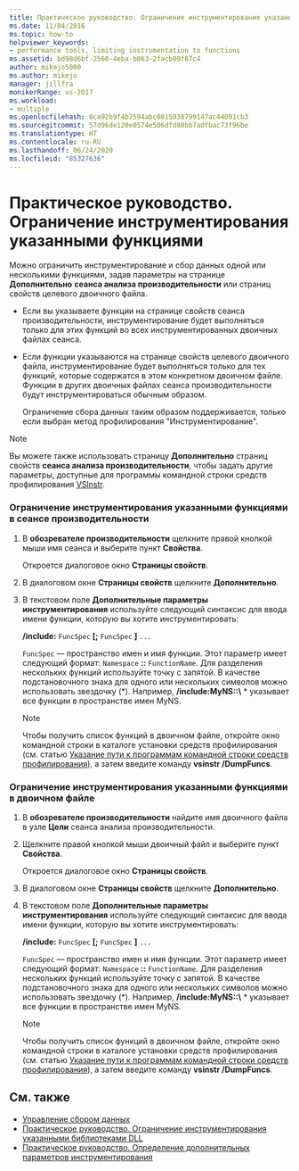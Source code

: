 ```yaml
---
title: Практическое руководство. Ограничение инструментирования указанными функциями | Документация Майкрософт
ms.date: 11/04/2016
ms.topic: how-to
helpviewer_keywords:
- performance tools, limiting instrumentation to functions
ms.assetid: bd98d6bf-2560-4eba-b063-2facb09f87c4
author: mikejo5000
ms.author: mikejo
manager: jillfra
monikerRange: vs-2017
ms.workload:
- multiple
ms.openlocfilehash: 0ca92b9f4b7594abc0815038799147ac44091cb3
ms.sourcegitcommit: 57d96de120e0574e506dfd80bb7adfbac73f96be
ms.translationtype: HT
ms.contentlocale: ru-RU
ms.lasthandoff: 06/24/2020
ms.locfileid: "85327636"
---
```

# <a name="how-to-limit-instrumentation-to-specific-functions"></a>Практическое руководство. Ограничение инструментирования указанными функциями
Можно ограничить инструментирование и сбор данных одной или несколькими функциями, задав параметры на странице **Дополнительно** **сеанса анализа производительности** или страниц свойств целевого двоичного файла.

- Если вы указываете функции на странице свойств сеанса производительности, инструментирование будет выполняться только для этих функций во всех инструментированных двоичных файлах сеанса.

- Если функции указываются на странице свойств целевого двоичного файла, инструментирование будет выполняться только для тех функций, которые содержатся в этом конкретном двоичном файле. Функции в других двоичных файлах сеанса производительности будут инструментироваться обычным образом.

  Ограничение сбора данных таким образом поддерживается, только если выбран метод профилирования "Инструментирование".

> [!NOTE]
> Вы можете также использовать страницу **Дополнительно** страниц свойств **сеанса анализа производительности**, чтобы задать другие параметры, доступные для программы командной строки средств профилирования [VSInstr](../profiling/vsinstr.md).

### <a name="to-limit-instrumentation-to-specific-functions-in-a-performance-session"></a>Ограничение инструментирования указанными функциями в сеансе производительности

1. В **обозревателе производительности** щелкните правой кнопкой мыши имя сеанса и выберите пункт **Свойства**.

    Откроется диалоговое окно **Страницы свойств**.

2. В диалоговом окне **Страницы свойств** щелкните **Дополнительно**.

3. В текстовом поле **Дополнительные параметры инструментирования** используйте следующий синтаксис для ввода имени функции, которую вы хотите инструментировать:

    **/include:** `FuncSpec` **[;** `FuncSpec` **]** `...`

    `FuncSpec` — пространство имен и имя функции. Этот параметр имеет следующий формат: `Namespace` **::** `FunctionName`. Для разделения нескольких функций используйте точку с запятой. В качестве подстановочного знака для одного или нескольких символов можно использовать звездочку (\*). Например, **/include:MyNS::\\** * указывает все функции в пространстве имен MyNS.

   > [!NOTE]
   > Чтобы получить список функций в двоичном файле, откройте окно командной строки в каталоге установки средств профилирования (см. статью [Указание пути к программам командной строки средств профилирования](../profiling/specifying-the-path-to-profiling-tools-command-line-tools.md)), а затем введите команду **vsinstr /DumpFuncs**.

### <a name="to-limit-instrumentation-to-specific-functions-in-a-binary"></a>Ограничение инструментирования указанными функциями в двоичном файле

1. В **обозревателе производительности** найдите имя двоичного файла в узле **Цели** сеанса анализа производительности.

2. Щелкните правой кнопкой мыши двоичный файл и выберите пункт **Свойства**.

    Откроется диалоговое окно **Страницы свойств**.

3. В диалоговом окне **Страницы свойств** щелкните **Дополнительно**.

4. В текстовом поле **Дополнительные параметры инструментирования** используйте следующий синтаксис для ввода имени функции, которую вы хотите инструментировать:

    **/include:** `FuncSpec` **[;** `FuncSpec` **]** `...`

    `FuncSpec` — пространство имен и имя функции. Этот параметр имеет следующий формат: `Namespace` **::** `FunctionName`. Для разделения нескольких функций используйте точку с запятой. В качестве подстановочного знака для одного или нескольких символов можно использовать звездочку (\*). Например, **/include:MyNS::\\** * указывает все функции в пространстве имен MyNS.

   > [!NOTE]
   > Чтобы получить список функций в двоичном файле, откройте окно командной строки в каталоге установки средств профилирования (см. статью [Указание пути к программам командной строки средств профилирования](../profiling/specifying-the-path-to-profiling-tools-command-line-tools.md)), а затем введите команду **vsinstr /DumpFuncs**.

## <a name="see-also"></a>См. также
- [Управление сбором данных](../profiling/controlling-data-collection.md)
- [Практическое руководство. Ограничение инструментирования указанными библиотеками DLL](../profiling/how-to-limit-instrumentation-to-specific-dlls.md)
- [Практическое руководство. Определение дополнительных параметров инструментирования](../profiling/how-to-specify-additional-instrumentation-options.md)
